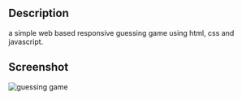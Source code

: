 ## Description
a simple  web based responsive guessing game using html, css and javascript.

## Screenshot
![guessing game](https://github.com/adermgram/PRODIGY_SD_02/assets/123532318/fa1695e9-f279-4543-8498-cc33520e0707)

